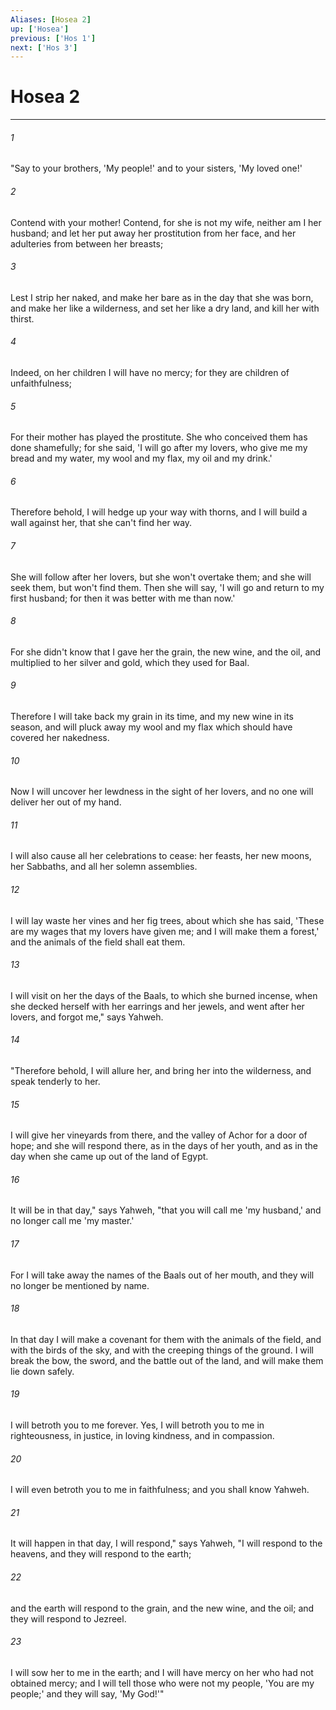 ```yaml
---
Aliases: [Hosea 2]
up: ['Hosea']
previous: ['Hos 1']
next: ['Hos 3']
---
```

# Hosea 2
***





###### 1 

"Say to your brothers, 'My people!' and to your sisters, 'My loved one!' 



###### 2 

Contend with your mother! Contend, for she is not my wife, neither am I her husband; and let her put away her prostitution from her face, and her adulteries from between her breasts; 



###### 3 

Lest I strip her naked, and make her bare as in the day that she was born, and make her like a wilderness, and set her like a dry land, and kill her with thirst. 



###### 4 

Indeed, on her children I will have no mercy; for they are children of unfaithfulness; 



###### 5 

For their mother has played the prostitute. She who conceived them has done shamefully; for she said, 'I will go after my lovers, who give me my bread and my water, my wool and my flax, my oil and my drink.' 



###### 6 

Therefore behold, I will hedge up your way with thorns, and I will build a wall against her, that she can't find her way. 



###### 7 

She will follow after her lovers, but she won't overtake them; and she will seek them, but won't find them. Then she will say, 'I will go and return to my first husband; for then it was better with me than now.' 



###### 8 

For she didn't know that I gave her the grain, the new wine, and the oil, and multiplied to her silver and gold, which they used for Baal. 



###### 9 

Therefore I will take back my grain in its time, and my new wine in its season, and will pluck away my wool and my flax which should have covered her nakedness. 



###### 10 

Now I will uncover her lewdness in the sight of her lovers, and no one will deliver her out of my hand. 



###### 11 

I will also cause all her celebrations to cease: her feasts, her new moons, her Sabbaths, and all her solemn assemblies. 



###### 12 

I will lay waste her vines and her fig trees, about which she has said, 'These are my wages that my lovers have given me; and I will make them a forest,' and the animals of the field shall eat them. 



###### 13 

I will visit on her the days of the Baals, to which she burned incense, when she decked herself with her earrings and her jewels, and went after her lovers, and forgot me," says Yahweh. 



###### 14 

"Therefore behold, I will allure her, and bring her into the wilderness, and speak tenderly to her. 



###### 15 

I will give her vineyards from there, and the valley of Achor for a door of hope; and she will respond there, as in the days of her youth, and as in the day when she came up out of the land of Egypt. 



###### 16 

It will be in that day," says Yahweh, "that you will call me 'my husband,' and no longer call me 'my master.' 



###### 17 

For I will take away the names of the Baals out of her mouth, and they will no longer be mentioned by name. 



###### 18 

In that day I will make a covenant for them with the animals of the field, and with the birds of the sky, and with the creeping things of the ground. I will break the bow, the sword, and the battle out of the land, and will make them lie down safely. 



###### 19 

I will betroth you to me forever. Yes, I will betroth you to me in righteousness, in justice, in loving kindness, and in compassion. 



###### 20 

I will even betroth you to me in faithfulness; and you shall know Yahweh. 



###### 21 

It will happen in that day, I will respond," says Yahweh, "I will respond to the heavens, and they will respond to the earth; 



###### 22 

and the earth will respond to the grain, and the new wine, and the oil; and they will respond to Jezreel. 



###### 23 

I will sow her to me in the earth; and I will have mercy on her who had not obtained mercy; and I will tell those who were not my people, 'You are my people;' and they will say, 'My God!'"

